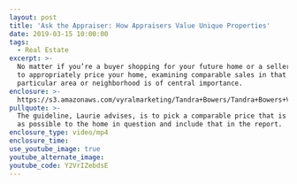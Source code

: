 ```yaml
---
layout: post
title: 'Ask the Appraiser: How Appraisers Value Unique Properties'
date: 2019-03-15 10:00:00
tags:
  - Real Estate
excerpt: >-
  No matter if you’re a buyer shopping for your future home or a seller looking
  to appropriately price your home, examining comparable sales in that
  particular area or neighborhood is of central importance.
enclosure: >-
  https://s3.amazonaws.com/vyralmarketing/Tandra+Bowers/Tandra+Bowers+Video+Blog-+How+to+Determine+a+Comparable.mp4
pullquote: >-
  The guideline, Laurie advises, is to pick a comparable price that is as close
  as possible to the home in question and include that in the report.
enclosure_type: video/mp4
enclosure_time:
use_youtube_image: true
youtube_alternate_image:
youtube_code: Y2VrIZebdsE
---
```

